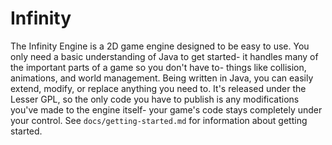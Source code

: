 # Infinity

The Infinity Engine is a 2D game engine designed to be easy to use. You only need a basic understanding of Java to get started- it handles many of the important parts of a game so you don't have to- things like collision, animations, and world management. Being written in Java, you can easily extend, modify, or replace anything you need to. It's released under the Lesser GPL, so the only code you have to publish is any modifications you've made to the engine itself- your game's code stays completely under your control. See `docs/getting-started.md` for information about getting started.
